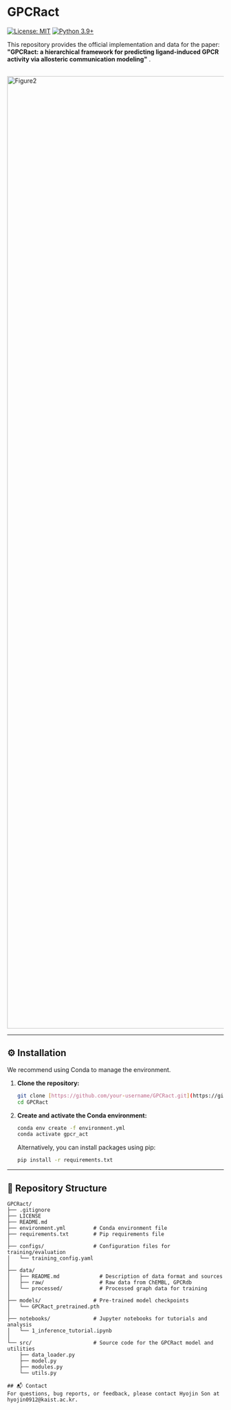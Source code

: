 # GPCRact

[![License: MIT](https://img.shields.io/badge/License-MIT-yellow.svg)](https://opensource.org/licenses/MIT)
[![Python 3.9+](https://img.shields.io/badge/python-3.9+-blue.svg)](https://www.python.org/downloads/release/python-390/)

This repository provides the official implementation and data for the paper: **"GPCRact: a hierarchical framework for predicting ligand-induced GPCR activity via allosteric communication modeling"** .


<br>
<img width="2055" height="2209" alt="Figure2" src="https://github.com/user-attachments/assets/8a06699a-bb01-4d01-923b-58bef0beb99a" />

---

## ⚙️ Installation

We recommend using Conda to manage the environment.

1.  **Clone the repository:**
    ```bash
    git clone [https://github.com/your-username/GPCRact.git](https://github.com/your-username/GPCRact.git)
    cd GPCRact
    ```

2.  **Create and activate the Conda environment:**
    ```bash
    conda env create -f environment.yml
    conda activate gpcr_act
    ```
    Alternatively, you can install packages using pip:
    ```bash
    pip install -r requirements.txt
    ```

---
## 📁 Repository Structure
```plaintext
GPCRact/
├── .gitignore
├── LICENSE
├── README.md
├── environment.yml         # Conda environment file
├── requirements.txt        # Pip requirements file
│
├── configs/                # Configuration files for training/evaluation
│   └── training_config.yaml
│
├── data/
│   ├── README.md             # Description of data format and sources
│   ├── raw/                  # Raw data from ChEMBL, GPCRdb
│   └── processed/            # Processed graph data for training
│
├── models/                 # Pre-trained model checkpoints
│   └── GPCRact_pretrained.pth
│
├── notebooks/              # Jupyter notebooks for tutorials and analysis
│   └── 1_inference_tutorial.ipynb
│
└── src/                    # Source code for the GPCRact model and utilities
    ├── data_loader.py
    ├── model.py
    ├── modules.py
    └── utils.py

## 📬 Contact
For questions, bug reports, or feedback, please contact Hyojin Son at hyojin0912@kaist.ac.kr.
